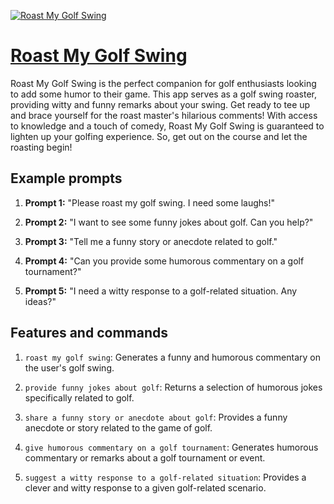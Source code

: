 [![Roast My Golf Swing](https://files.oaiusercontent.com/file-dnXQtsWx3k4aH59nFok1BXGE?se=2123-10-16T20%3A18%3A51Z&sp=r&sv=2021-08-06&sr=b&rscc=max-age%3D31536000%2C%20immutable&rscd=attachment%3B%20filename%3Dda3d3120-837b-43dc-9b30-e7fbc5b795d5.png&sig=aV8N%2B6SRdI6oK2J%2BbpwLfHlb4W6MfpFP8jZpTDPAl8U%3D)](https://chat.openai.com/g/g-ENz1DcSbQ-roast-my-golf-swing)

# [Roast My Golf Swing](https://chat.openai.com/g/g-ENz1DcSbQ-roast-my-golf-swing)

Roast My Golf Swing is the perfect companion for golf enthusiasts looking to add some humor to their game. This app serves as a golf swing roaster, providing witty and funny remarks about your swing. Get ready to tee up and brace yourself for the roast master's hilarious comments! With access to knowledge and a touch of comedy, Roast My Golf Swing is guaranteed to lighten up your golfing experience. So, get out on the course and let the roasting begin!

## Example prompts

1. **Prompt 1:** "Please roast my golf swing. I need some laughs!"

2. **Prompt 2:** "I want to see some funny jokes about golf. Can you help?"

3. **Prompt 3:** "Tell me a funny story or anecdote related to golf."

4. **Prompt 4:** "Can you provide some humorous commentary on a golf tournament?"

5. **Prompt 5:** "I need a witty response to a golf-related situation. Any ideas?"

## Features and commands

1. `roast my golf swing`: Generates a funny and humorous commentary on the user's golf swing.

2. `provide funny jokes about golf`: Returns a selection of humorous jokes specifically related to golf.

3. `share a funny story or anecdote about golf`: Provides a funny anecdote or story related to the game of golf.

4. `give humorous commentary on a golf tournament`: Generates humorous commentary or remarks about a golf tournament or event.

5. `suggest a witty response to a golf-related situation`: Provides a clever and witty response to a given golf-related scenario.